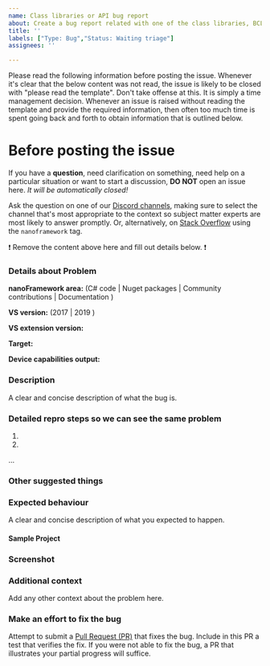 ```yaml
---
name: Class libraries or API bug report
about: Create a bug report related with one of the class libraries, BCL, API or NuGet packages
title: ''
labels: ["Type: Bug","Status: Waiting triage"]
assignees: ''

---
```


Please read the following information before posting the issue. Whenever it's clear that the below content was not read, the issue is likely to be closed with "please read the template". Don't take offense at this. It is simply a time management decision. Whenever an issue is raised without reading the template and provide the required information, then often too much time is spent going back and forth to obtain information that is outlined below.

# **Before posting the issue**

If you have a **question**, need clarification on something, need help on a particular situation or want to start a discussion, **DO NOT** open an issue here. _It will be automatically closed!_ 

Ask the question on one of our [Discord channels](https://discordapp.com/invite/gCyBu8T), making sure to select the channel that's most appropriate to the context so subject matter experts are most likely to answer promptly. 
Or, alternatively, on [Stack Overflow](https://stackoverflow.com/questions/tagged/nanoframework) using the `nanoframework` tag. 

:exclamation: Remove the content above here and fill out details below. :exclamation:

### Details about Problem

**nanoFramework area:** (C# code | Nuget packages | Community contributions | Documentation )

**VS version<!--(if relevant)-->:** (2017 | 2019 )

**VS extension version<!--(if relevant)-->:**

**Target<!--(if relevant)-->:**

**Device capabilities output<!--(if relevant)-->:**

### Description

A clear and concise description of what the bug is.

### Detailed repro steps so we can see the same problem

1.

2.

...

### Other suggested things
<!-- if applicable/relevant -->

### Expected behaviour

A clear and concise description of what you expected to happen.

#### Sample Project
<!-- if applicable -->
<!--Very helpful if you provide a minimal solution/project that replicates the issue. Preaferably a link to a public GitHub repository or a zip with that solution. This will allow the maintainers to smoke test the issue and the possible fix.-->

### Screenshot
<!-- if applicable/relevant -->
<!--Very helpful if you send along a few screenshots to help visualize the issue!-->

### Additional context

Add any other context about the problem here.

### Make an effort to fix the bug

Attempt to submit a [Pull Request (PR)](https://help.github.com/articles/about-pull-requests/) that fixes the bug. Include in this PR a test that verifies the fix. If you were not able to fix the bug, a PR that illustrates your partial progress will suffice.

<!-- bug-report-clas-lib-tag DO NOT REMOVE -->
